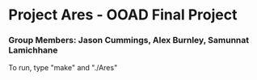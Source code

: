 # Project Ares - OOAD Final Project
### Group Members: Jason Cummings, Alex Burnley, Samunnat Lamichhane
To run, type "make" and "./Ares"
